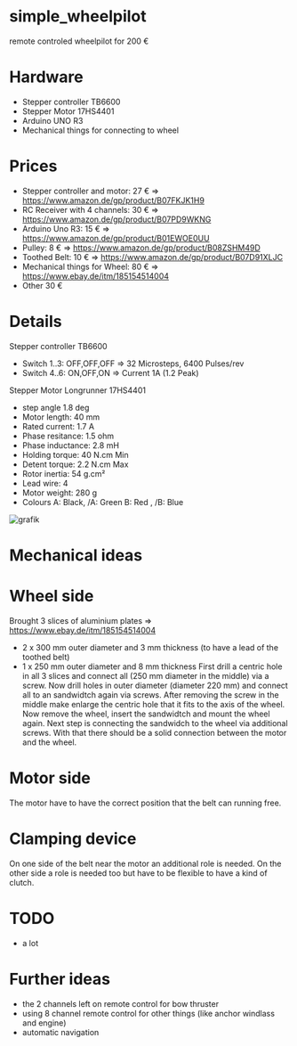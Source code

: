 # simple_wheelpilot
remote controled wheelpilot for 200 €

# Hardware
- Stepper controller TB6600
- Stepper Motor 17HS4401
- Arduino UNO R3
- Mechanical things for connecting to wheel

# Prices
- Stepper controller and motor: 27 € => https://www.amazon.de/gp/product/B07FKJK1H9
- RC Receiver with 4 channels:  30 € => https://www.amazon.de/gp/product/B07PD9WKNG
- Arduino Uno R3:               15 € => https://www.amazon.de/gp/product/B01EWOE0UU
- Pulley:                        8 € => https://www.amazon.de/gp/product/B08ZSHM49D
- Toothed Belt:                 10 € => https://www.amazon.de/gp/product/B07D91XLJC
- Mechanical things for Wheel:  80 € => https://www.ebay.de/itm/185154514004
- Other                         30 €

# Details
Stepper controller TB6600
- Switch 1..3: OFF,OFF,OFF  => 32 Microsteps, 6400 Pulses/rev
- Switch 4..6: ON,OFF,ON    => Current 1A (1.2 Peak)

Stepper Motor Longrunner 17HS4401
- step angle        1.8 deg
- Motor length:     40 mm
- Rated current:    1.7 A
- Phase resitance:  1.5 ohm
- Phase inductance: 2.8 mH
- Holding torque:   40 N.cm Min
- Detent torque:    2.2 N.cm Max
- Rotor inertia:    54 g.cm²
- Lead wire:        4
- Motor weight:     280 g
- Colours
     A: Black, /A: Green
     B: Red  , /B: Blue
     
![grafik](https://user-images.githubusercontent.com/98450191/155411801-f6608bc8-dd80-48ad-966e-63ac4f081977.png)

# Mechanical ideas
  # Wheel side
  Brought 3 slices of aluminium plates => https://www.ebay.de/itm/185154514004
  - 2 x 300 mm outer diameter and 3 mm thickness (to have a lead of the toothed belt)
  - 1 x 250 mm outer diameter and 8 mm thickness
  First drill a centric hole in all 3 slices and connect all (250 mm diameter in the middle) via a screw.
  Now drill holes in outer diameter (diameter 220 mm) and connect all to an sandwidtch again via screws.
  After removing the screw in the middle make enlarge the centric hole that it fits to the axis of the wheel.
  Now remove the wheel, insert the sandwidtch and mount the wheel again.
  Next step is connecting the sandwidch to the wheel via additional screws.
  With that there should be a solid connection between the motor and the wheel.
  
  # Motor side
  The motor have to have the correct position that the belt can running free.

  # Clamping device
  On one side of the belt near the motor an additional role is needed.
  On the other side a role is needed too but have to be flexible to have a kind of clutch.

# TODO
- a lot

# Further ideas
- the 2 channels left on remote control for bow thruster
- using 8 channel remote control for other things (like anchor windlass and engine)
- automatic navigation
    
